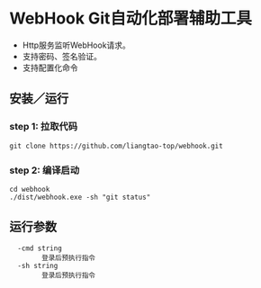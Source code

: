 # WebHook Git自动化部署辅助工具

- Http服务监听WebHook请求。
- 支持密码、签名验证。
- 支持配置化命令

## 安装／运行

### step 1: 拉取代码
~~~
git clone https://github.com/liangtao-top/webhook.git
~~~

### step 2: 编译启动
~~~
cd webhook
./dist/webhook.exe -sh "git status"
~~~
## 运行参数
~~~
  -cmd string
        登录后预执行指令
  -sh string
        登录后预执行指令
~~~